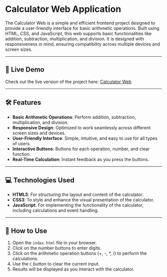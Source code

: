# Calculator Web Application

The Calculator Web is a simple and efficient frontend project designed to provide a user-friendly interface for basic arithmetic operations. Built using HTML, CSS, and JavaScript, this web supports basic functionalities like addition, subtraction, multiplication, and division. It is designed with responsiveness in mind, ensuring compatibility across multiple devices and screen sizes.

---

## 🚀 Live Demo
Check out the live version of the project here: [Calculator Web](https://Harsh-hsy.github.io/calculator/)

---

## 🛠️ Features

- **Basic Arithmetic Operations**: Perform addition, subtraction, multiplication, and division.
- **Responsive Design**: Optimized to work seamlessly across different screen sizes and devices.
- **User-Friendly Interface**: Simple, intuitive, and easy to use for all types of users.
- **Interactive Buttons**: Buttons for each operation, number, and clear function.
- **Real-Time Calculation**: Instant feedback as you press the buttons.

---

## 💻 Technologies Used

- **HTML5**: For structuring the layout and content of the calculator.
- **CSS3**: To style and enhance the visual presentation of the calculator.
- **JavaScript**: For implementing the functionality of the calculator, including calculations and event handling.

---

## 🎯 How to Use

1. Open the `index.html` file in your browser.
2. Click on the number buttons to enter digits.
3. Click on the arithmetic operation buttons (+, -, *, /) to perform the calculations.
4. Use the `C` button to clear the current input.
5. Results will be displayed as you interact with the calculator.
